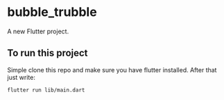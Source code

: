 # bubble_trubble

A new Flutter project.

## To run this project
Simple clone this repo and make sure you have flutter installed. After that just write:
```JS
flutter run lib/main.dart
```

